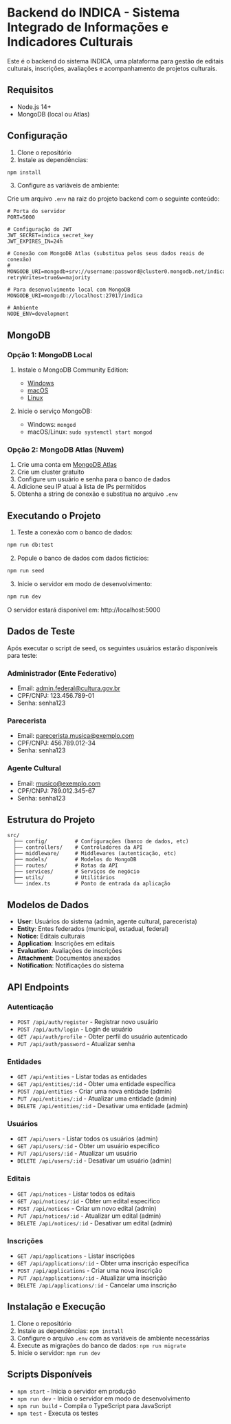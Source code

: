 # Backend do INDICA - Sistema Integrado de Informações e Indicadores Culturais

Este é o backend do sistema INDICA, uma plataforma para gestão de editais culturais, inscrições, avaliações e acompanhamento de projetos culturais.

## Requisitos

- Node.js 14+
- MongoDB (local ou Atlas)

## Configuração

1. Clone o repositório
2. Instale as dependências:

```bash
npm install
```

3. Configure as variáveis de ambiente:

Crie um arquivo `.env` na raiz do projeto backend com o seguinte conteúdo:

```
# Porta do servidor
PORT=5000

# Configuração do JWT
JWT_SECRET=indica_secret_key
JWT_EXPIRES_IN=24h

# Conexão com MongoDB Atlas (substitua pelos seus dados reais de conexão)
# MONGODB_URI=mongodb+srv://username:password@cluster0.mongodb.net/indica?retryWrites=true&w=majority

# Para desenvolvimento local com MongoDB
MONGODB_URI=mongodb://localhost:27017/indica

# Ambiente
NODE_ENV=development
```

## MongoDB

### Opção 1: MongoDB Local

1. Instale o MongoDB Community Edition:
   - [Windows](https://docs.mongodb.com/manual/tutorial/install-mongodb-on-windows/)
   - [macOS](https://docs.mongodb.com/manual/tutorial/install-mongodb-on-os-x/)
   - [Linux](https://docs.mongodb.com/manual/administration/install-on-linux/)

2. Inicie o serviço MongoDB:
   - Windows: `mongod`
   - macOS/Linux: `sudo systemctl start mongod`

### Opção 2: MongoDB Atlas (Nuvem)

1. Crie uma conta em [MongoDB Atlas](https://www.mongodb.com/cloud/atlas)
2. Crie um cluster gratuito
3. Configure um usuário e senha para o banco de dados
4. Adicione seu IP atual à lista de IPs permitidos
5. Obtenha a string de conexão e substitua no arquivo `.env`

## Executando o Projeto

1. Teste a conexão com o banco de dados:

```bash
npm run db:test
```

2. Popule o banco de dados com dados fictícios:

```bash
npm run seed
```

3. Inicie o servidor em modo de desenvolvimento:

```bash
npm run dev
```

O servidor estará disponível em: http://localhost:5000

## Dados de Teste

Após executar o script de seed, os seguintes usuários estarão disponíveis para teste:

### Administrador (Ente Federativo)
- Email: admin.federal@cultura.gov.br
- CPF/CNPJ: 123.456.789-01
- Senha: senha123

### Parecerista
- Email: parecerista.musica@exemplo.com
- CPF/CNPJ: 456.789.012-34
- Senha: senha123

### Agente Cultural
- Email: musico@exemplo.com
- CPF/CNPJ: 789.012.345-67
- Senha: senha123

## Estrutura do Projeto

```
src/
  ├── config/         # Configurações (banco de dados, etc)
  ├── controllers/    # Controladores da API
  ├── middleware/     # Middlewares (autenticação, etc)
  ├── models/         # Modelos do MongoDB
  ├── routes/         # Rotas da API
  ├── services/       # Serviços de negócio
  ├── utils/          # Utilitários
  └── index.ts        # Ponto de entrada da aplicação
```

## Modelos de Dados

- **User**: Usuários do sistema (admin, agente cultural, parecerista)
- **Entity**: Entes federados (municipal, estadual, federal)
- **Notice**: Editais culturais
- **Application**: Inscrições em editais
- **Evaluation**: Avaliações de inscrições
- **Attachment**: Documentos anexados
- **Notification**: Notificações do sistema

## API Endpoints

### Autenticação
- `POST /api/auth/register` - Registrar novo usuário
- `POST /api/auth/login` - Login de usuário
- `GET /api/auth/profile` - Obter perfil do usuário autenticado
- `PUT /api/auth/password` - Atualizar senha

### Entidades
- `GET /api/entities` - Listar todas as entidades
- `GET /api/entities/:id` - Obter uma entidade específica
- `POST /api/entities` - Criar uma nova entidade (admin)
- `PUT /api/entities/:id` - Atualizar uma entidade (admin)
- `DELETE /api/entities/:id` - Desativar uma entidade (admin)

### Usuários
- `GET /api/users` - Listar todos os usuários (admin)
- `GET /api/users/:id` - Obter um usuário específico
- `PUT /api/users/:id` - Atualizar um usuário
- `DELETE /api/users/:id` - Desativar um usuário (admin)

### Editais
- `GET /api/notices` - Listar todos os editais
- `GET /api/notices/:id` - Obter um edital específico
- `POST /api/notices` - Criar um novo edital (admin)
- `PUT /api/notices/:id` - Atualizar um edital (admin)
- `DELETE /api/notices/:id` - Desativar um edital (admin)

### Inscrições
- `GET /api/applications` - Listar inscrições
- `GET /api/applications/:id` - Obter uma inscrição específica
- `POST /api/applications` - Criar uma nova inscrição
- `PUT /api/applications/:id` - Atualizar uma inscrição
- `DELETE /api/applications/:id` - Cancelar uma inscrição

## Instalação e Execução

1. Clone o repositório
2. Instale as dependências: `npm install`
3. Configure o arquivo `.env` com as variáveis de ambiente necessárias
4. Execute as migrações do banco de dados: `npm run migrate`
5. Inicie o servidor: `npm run dev`

## Scripts Disponíveis

- `npm start` - Inicia o servidor em produção
- `npm run dev` - Inicia o servidor em modo de desenvolvimento
- `npm run build` - Compila o TypeScript para JavaScript
- `npm test` - Executa os testes 